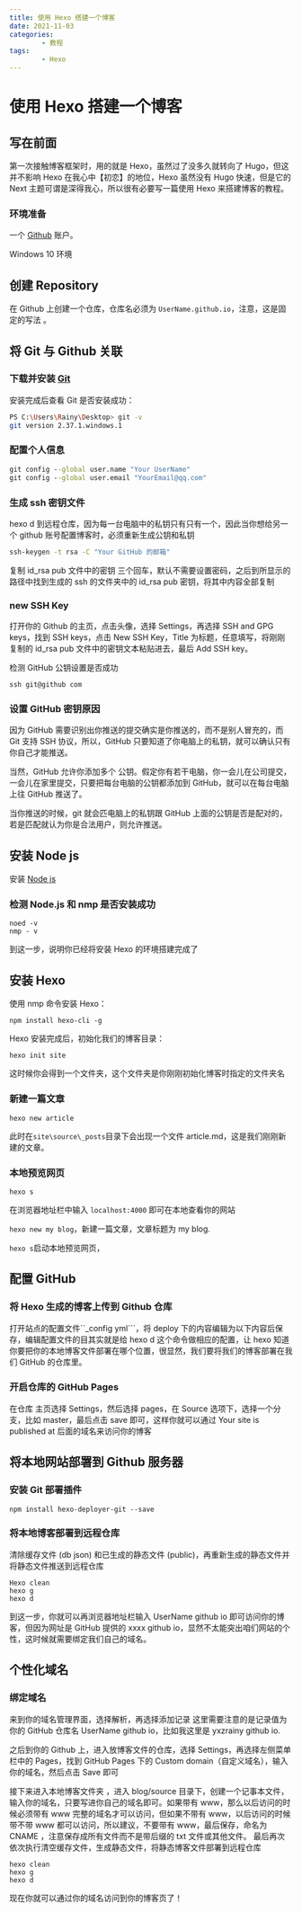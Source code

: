 ```yaml
---
title: 使用 Hexo 搭建一个博客
date: 2021-11-03
categories:
        - 教程
tags:
        - Hexo
---
```


# 使用 Hexo 搭建一个博客

## 写在前面

第一次接触博客框架时，用的就是 Hexo，虽然过了没多久就转向了 Hugo，但这并不影响 Hexo 在我心中【初恋】的地位，Hexo 虽然没有 Hugo 快速，但是它的 Next 主题可谓是深得我心，所以很有必要写一篇使用 Hexo 来搭建博客的教程。

### 环境准备

一个 [Github](https://github.com/) 账户。

Windows 10 环境

## 创建 Repository

在 Github 上创建一个仓库，仓库名必须为 `UserName.github.io`，注意，这是固定的写法 。

## 将 Git 与 Github 关联

### 下载并安装 [Git](https://git-scm.com/)

安装完成后查看 Git 是否安装成功：

```sh
PS C:\Users\Rainy\Desktop> git -v
git version 2.37.1.windows.1
```

### 配置个人信息

```cmd
git config --global user.name "Your UserName"
git config --global user.email "YourEmail@qq.com"
```

### 生成 ssh 密钥文件

hexo d 到远程仓库，因为每一台电脑中的私钥只有只有一个，因此当你想给另一个 github 账号配置博客时，必须重新生成公钥和私钥

```cmd
ssh-keygen -t rsa -C "Your GitHub 的邮箱"
```

复制 id_rsa pub 文件中的密钥
三个回车，默认不需要设置密码，之后到所显示的路径中找到生成的 ssh 的文件夹中的 id_rsa pub 密钥，将其中内容全部复制

### new SSH Key

打开你的 Github 的主页，点击头像，选择 Settings，再选择 SSH and GPG keys，找到 SSH keys，点击 New SSH Key，Title 为标题，任意填写，将刚刚复制的 id_rsa pub 文件中的密钥文本粘贴进去，最后 Add SSH key。

检测 GitHub 公钥设置是否成功

    ssh git@github com

### 设置 GitHub 密钥原因

因为 GitHub 需要识别出你推送的提交确实是你推送的，而不是别人冒充的，而 Git 支持 SSH 协议，所以，GitHub 只要知道了你电脑上的私钥，就可以确认只有你自己才能推送。

当然，GitHub 允许你添加多个 公钥。假定你有若干电脑，你一会儿在公司提交，一会儿在家里提交，只要把每台电脑的公钥都添加到 GitHub，就可以在每台电脑上往 GitHub 推送了。

当你推送的时候，git 就会匹电脑上的私钥跟 GitHub 上面的公钥是否是配对的，若是匹配就认为你是合法用户，则允许推送。

## 安装 Node js

安装 [Node js](https://nodejsorg/zh-cn/)

### 检测 Node.js 和 nmp 是否安装成功

    noed -v
    nmp - v

到这一步，说明你已经将安装 Hexo 的环境搭建完成了

## 安装 Hexo

使用 nmp 命令安装 Hexo：

    npm install hexo-cli -g

Hexo 安装完成后，初始化我们的博客目录：

    hexo init site

这时候你会得到一个文件夹，这个文件夹是你刚刚初始化博客时指定的文件夹名

### 新建一篇文章

`hexo new article `

此时在`site\source\_posts`目录下会出现一个文件 article.md，这是我们刚刚新建的文章。

### 本地预览网页


    hexo s

在浏览器地址栏中输入 `localhost:4000` 即可在本地查看你的网站

`hexo new my blog`，新建一篇文章，文章标题为 my blog.

`hexo s`启动本地预览网页，

## 配置 GitHub

### 将 Hexo 生成的博客上传到 Github 仓库

打开站点的配置文件``\_config yml```，将 deploy 下的内容编辑为以下内容后保存，编辑配置文件的目其实就是给 hexo d 这个命令做相应的配置，让 hexo 知道你要把你的本地博客文件部署在哪个位置，很显然，我们要将我们的博客部署在我们 GitHub 的仓库里。

### 开启仓库的 GitHub Pages

在仓库 主页选择 Settings，然后选择 pages，在 Source 选项下，选择一个分支，比如 master，最后点击 save 即可，这样你就可以通过 Your site is published at 后面的域名来访问你的博客

## 将本地网站部署到 Github 服务器

### 安装 Git 部署插件

    npm install hexo-deployer-git --save

### 将本地博客部署到远程仓库

清除缓存文件 (db json) 和已生成的静态文件 (public)，再重新生成的静态文件并将静态文件推送到远程仓库

    Hexo clean
    hexo g
    hexo d

到这一步，你就可以再浏览器地址栏输入 UserName github io 即可访问你的博客，但因为网址是 GitHub 提供的 xxxx github io，显然不太能突出咱们网站的个性，这时候就需要绑定我们自己的域名。

## 个性化域名

### 绑定域名

来到你的域名管理界面，选择解析，再选择添加记录
这里需要注意的是记录值为你的 GitHub 仓库名 UserName github io，比如我这里是 yxzrainy github io.

之后到你的 Github 上，进入放博客文件的仓库，选择 Settings，再选择左侧菜单栏中的 Pages，找到 GitHub Pages 下的 Custom domain（自定义域名），输入你的域名，然后点击 Save 即可

接下来进入本地博客文件夹 ，进入 blog/source 目录下，创建一个记事本文件，输入你的域名，只要写进你自己的域名即可。如果带有 www，那么以后访问的时候必须带有 www 完整的域名才可以访问，但如果不带有 www，以后访问的时候带不带 www 都可以访问，所以建议，不要带有 www，最后保存，命名为 CNAME ，注意保存成所有文件而不是带后缀的 txt 文件或其他文件。
最后再次依次执行清空缓存文件，生成静态文件，将静态博客文件部署到远程仓库

    hexo clean
    hexo g
    hexo d

现在你就可以通过你的域名访问到你的博客页了！
